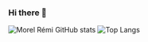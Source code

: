 ### Hi there 👋

<!--
**MorelRemi17/MorelRemi17** is a ✨ _special_ ✨ repository because its `README.md` (this file) appears on your GitHub profile.

Here are some ideas to get you started:

- 🔭 I’m currently working on ...
- 🌱 I’m currently learning ...
- 👯 I’m looking to collaborate on ...
- 🤔 I’m looking for help with ...
- 💬 Ask me about ...
- 📫 How to reach me: ...
- 😄 Pronouns: ...
- ⚡ Fun fact: ...
-->


![Morel Rémi GitHub stats](https://github-readme-stats.vercel.app/api?username=MorelRemi17&show_icons=true&theme=radical)
![Top Langs](https://github-readme-stats.vercel.app/api/top-langs/?username=MorelRemi17&langs_count=8)
